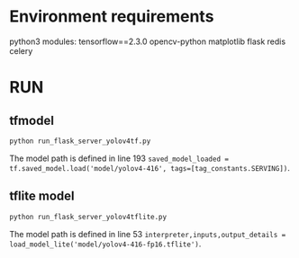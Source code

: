 # Environment requirements

python3 modules:
tensorflow==2.3.0
opencv-python
matplotlib
flask
redis
celery

# RUN

## tfmodel

```python
python run_flask_server_yolov4tf.py
```

The model path is defined in line 193 ``saved_model_loaded = tf.saved_model.load('model/yolov4-416', tags=[tag_constants.SERVING])``.

## tflite model

```python
python run_flask_server_yolov4tflite.py
```

The model path is defined in line 53 ``interpreter,inputs,output_details = load_model_lite('model/yolov4-416-fp16.tflite')``.















